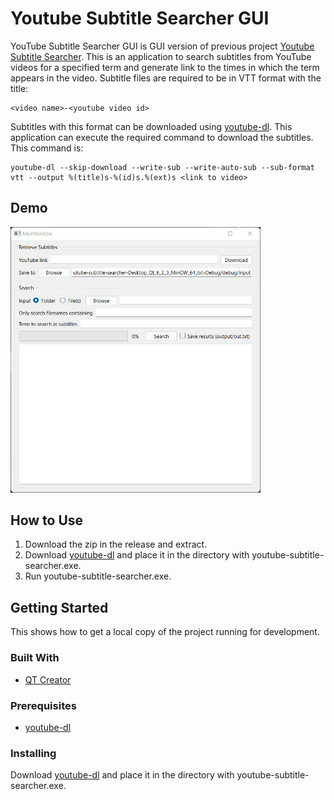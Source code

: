 # Youtube Subtitle Searcher GUI

YouTube Subtitle Searcher GUI is GUI version of previous project [Youtube Subtitle Searcher](https://github.com/davidescobar17/youtube-subtitle-searcher). This is an application to search subtitles from YouTube videos for a specified term and generate link to the times in which the term appears in the video. Subtitle files are required to be in VTT format with the title:

    <video name>-<youtube video id>

Subtitles with this format can be downloaded using [youtube-dl](https://github.com/ytdl-org/youtube-dl). This application can execute the required command to download the subtitles. This command is: 

    youtube-dl --skip-download --write-sub --write-auto-sub --sub-format vtt --output %(title)s-%(id)s.%(ext)s <link to video>

## Demo

<img src='https://github.com/davidescobar17/youtube-subtitle-searcher-gui/blob/main/demo/demo.gif' width=400 />

## How to Use

  1. Download the zip in the release and extract.
  2. Download [youtube-dl](https://github.com/ytdl-org/youtube-dl) and place it in the directory with youtube-subtitle-searcher.exe.
  3. Run youtube-subtitle-searcher.exe.

## Getting Started

This shows how to get a local copy of the project running for development.

### Built With

  - [QT Creator](https://www.qt.io/download)

### Prerequisites

- [youtube-dl](https://github.com/ytdl-org/youtube-dl)

### Installing

Download [youtube-dl](https://github.com/ytdl-org/youtube-dl) and place it in the directory with youtube-subtitle-searcher.exe.